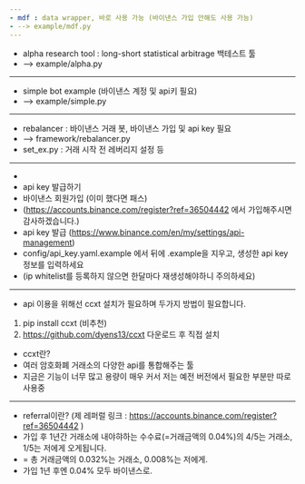 ```yaml
---
- mdf : data wrapper, 바로 사용 가능 (바이낸스 가입 안해도 사용 가능)
- --> example/mdf.py
---
```

- alpha research tool : long-short statistical arbitrage 백테스트 툴
- --> example/alpha.py
---
- simple bot example  (바이낸스 계정 및 api키 필요)
- --> example/simple.py
---
- rebalancer : 바이낸스 거래 봇, 바이낸스 가입 및 api key 필요
- --> framework/rebalancer.py
- set_ex.py : 거래 시작 전 레버리지 설정 등
------------------------------------------------------------------------
-
- api key 발급하기
- 바이낸스 회원가입 (이미 했다면 패스)
- (https://accounts.binance.com/register?ref=36504442 에서 가입해주시면 감사하겠습니다.)
- api key 발급 (https://www.binance.com/en/my/settings/api-management)
- config/api_key.yaml.example 에서 뒤에 .example을 지우고, 생성한 api key 정보를 입력하세요
- (ip whitelist를 등록하지 않으면 한달마다 재생성해야하니 주의하세요)
---
- api 이용을 위해선 ccxt 설치가 필요하며 두가지 방법이 필요합니다.
1. pip install ccxt  (비추천)   
2. https://github.com/dyens13/ccxt 다운로드 후 직접 설치
- ccxt란?
- 여러 암호화폐 거래소의 다양한 api를 통합해주는 툴
- 지금은 기능이 너무 많고 용량이 매우 커서 저는 예전 버전에서 필요한 부분만 따로 사용중
---
- referral이란? (제 레퍼럴 링크 : https://accounts.binance.com/register?ref=36504442 )
- 가입 후 1년간 거래소에 내야햐하는 수수료(=거래금액의 0.04%)의 4/5는 거래소, 1/5는 저에게 오게됩니다.
- = 총 거래금액의 0.032%는 거래소, 0.008%는 저에게.
- 가입 1년 후엔 0.04% 모두 바이낸스로.